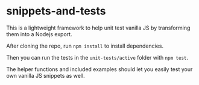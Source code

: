 # snippets-and-tests
This is a lightweight framework to help unit test vanilla JS by transforming them into a Nodejs export.

After cloning the repo, run `npm install` to install dependencies.

Then you can run the tests in the `unit-tests/active` folder with `npm test`.  

The helper functions and included examples should let you easily test your own vanilla JS snippets as well.

